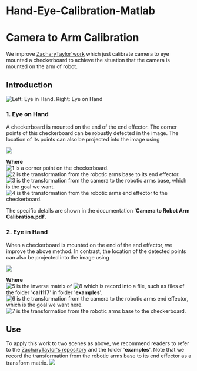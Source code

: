 # Hand-Eye-Calibration-Matlab
# Camera to Arm Calibration

We improve [ZacharyTaylor'work](https://github.com/ZacharyTaylor/Camera-to-Arm-Calibration) which just calibrate camera to eye mounted a checkerboard to achieve the situation that the camera is mounted on the arm of robot.

## Introduction
![Left: Eye in Hand. Right: Eye on Hand](assets/cameraCalibration-cd882760.png)

### 1. Eye on Hand
A checkerboard is mounted on the end of the end effector. The corner points of this checkerboard can be robustly detected in the image. The location of its points can also be projected into the image using

<img src="http://chart.googleapis.com/chart?cht=tx&chl =p_{cam} = P_{cam}T^{cam}_{base}T^{base}_{end}T^{end}_{checker}p_{checker}" style="border:none;">

**Where**  
![1](http://latex.codecogs.com/svg.latex?p_{checker}) is a corner point on the checkerboard.  
![2](http://latex.codecogs.com/svg.latex?T^{base}_{end}) is the transformation from the robotic arms base to its end effector.  
![3](http://latex.codecogs.com/svg.latex?T^{cam}_{base}) is the transformation from the camera to the robotic arms base, which is the goal we want.  
![4](http://latex.codecogs.com/svg.latex?T^{end}_{checker}) is the transformation from the robotic arms end effector to the checkerboard.

The specific details are shown in the documentation '**Camera to Robot Arm Calibration.pdf**'.

### 2. Eye in Hand
When a checkerboard is mounted on the end of the end effector, we improve the above method. In contrast, the location of the detected points can also be projected into the image using

<img src="http://chart.googleapis.com/chart?cht=tx&chl =p_{cam} = P_{cam}T^{cam}_{end}T^{end}_{base}T^{base}_{checker}p_{checker}" style="border:none;">

**Where**  
![5](http://latex.codecogs.com/svg.latex?T^{end}_{base}) is the inverse matrix of ![8](http://latex.codecogs.com/svg.latex?T^{base}_{end}) which is record into a file, such as files of the folder '**cal1117**' in folder '**examples**'.  
![6](http://latex.codecogs.com/svg.latex?T^{cam}_{end}) is the transformation from the camera to the robotic arms end effector, which is the goal we want here.  
![7](http://latex.codecogs.com/svg.latex?T^{base}_{checker}) is the transformation from the robotic arms base to the checkerboard.

## Use

To apply this work to two scenes as above, we recommend readers to refer to the [ZacharyTaylor's repository](https://github.com/ZacharyTaylor/Camera-to-Arm-Calibration) and the folder '**examples**'. Note that we record the transformation from the robotic arms base to its end effector as a transform matrix.
![](assets/cameraCalibration-a42eb534.png)
